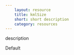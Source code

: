 ```yaml
---
    layout: resource
    title: kmlSize
    short: short description
    category: resources
---
```


description

Default

